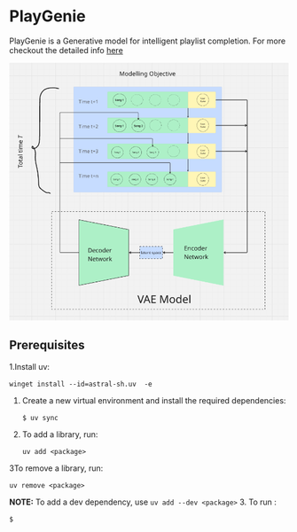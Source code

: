 # PlayGenie
PlayGenie is a Generative model for intelligent playlist completion. For more checkout the detailed info [here](https://github.com/Brackly/PlayGenie/blob/main/About.md)


![model](https://github.com/Brackly/PlayGenie/blob/main/img.png?raw=true)


## Prerequisites

1.Install uv:
   ```
   winget install --id=astral-sh.uv  -e
   ```

1. Create a new virtual environment and install the required dependencies:
    ```
    $ uv sync
    ```

2. To add a library, run:
   ```
   uv add <package>
   ```
3To remove a library, run:
   ```
   uv remove <package>
   ```
   **NOTE:** To add a dev dependency, use `uv add --dev <package>`
3. To run :
   ```
   $ 
   ```

